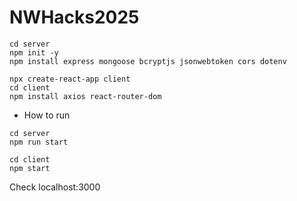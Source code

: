 # NWHacks2025

```
cd server
npm init -y
npm install express mongoose bcryptjs jsonwebtoken cors dotenv
```

```
npx create-react-app client
cd client
npm install axios react-router-dom
```

- How to run

```
cd server
npm run start
```

```
cd client
npm start
```

Check localhost:3000